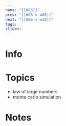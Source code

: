 ```yaml
---
name: "[[W&S]]"
prev: "[[W&S-v-w08]]"
next: "[[W&S-v-w10]]"
tags:
slides:
---
```



# Info


# Topics
- law of large numbers
- monte carlo simulation


# Notes
